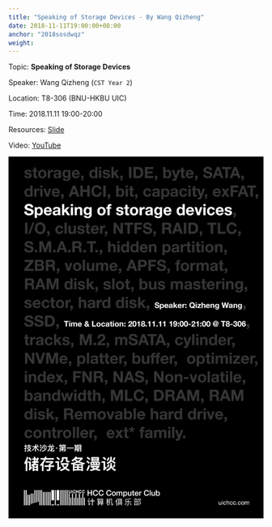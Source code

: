 ```yaml
---
title: "Speaking of Storage Devices - By Wang Qizheng"
date: 2018-11-11T19:00:00+08:00
anchor: "2018sosdwqz"
weight:
---
```


Topic: **Speaking of Storage Devices**

Speaker: Wang Qizheng (`CST Year 2`)

Location: T8-306 (BNU-HKBU UIC)

Time: 2018.11.11 19:00-20:00

Resources: [Slide](https://github.com/UICHCC/HCC-Lectures/blob/master/Speaking-of-Storage-Devices/Speaking%20of%20Storage%20device.pptx?raw=true)

Video: [YouTube](https://www.youtube.com/watch?v=epNSyRoMfsM&t)

![Poster](images/1111_qzw_sosd_post.jpg)
